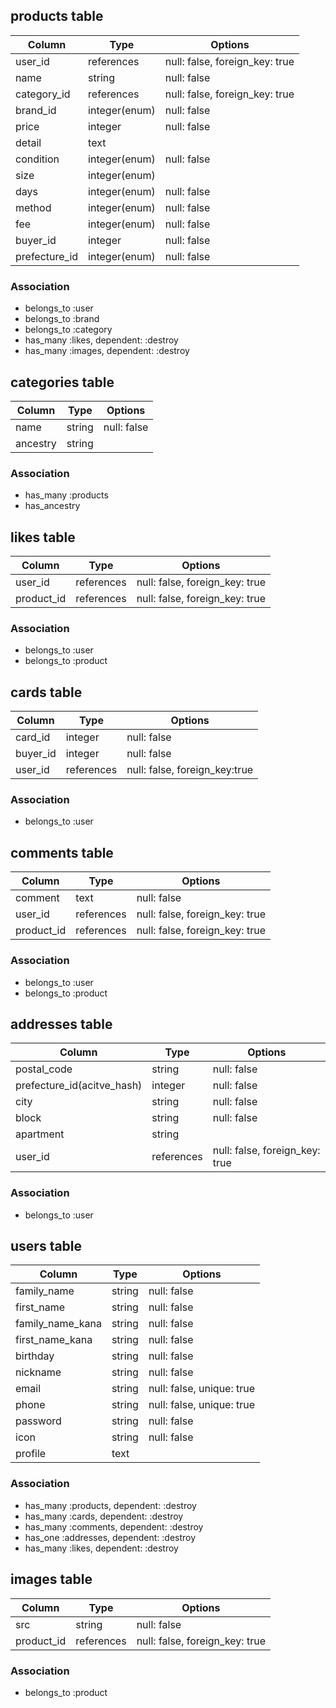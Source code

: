 ## products table

|Column|Type|Options|
|------|----|-------|
|user_id|references|null: false, foreign_key: true|
|name|string|null: false|
|category_id|references|null: false, foreign_key: true|
|brand_id|integer(enum)|null: false|
|price|integer|null: false|
|detail|text||
|condition|integer(enum)|null: false|
|size|integer(enum)||
|days|integer(enum)|null: false|
|method|integer(enum)|null: false|
|fee|integer(enum)|null: false|
|buyer_id|integer|null: false|
|prefecture_id|integer(enum)|null: false|


### Association
- belongs_to :user
- belongs_to :brand
- belongs_to :category
- has_many :likes, dependent: :destroy
- has_many :images, dependent: :destroy


## categories table

|Column|Type|Options|
|------|----|-------|
|name|string|null: false|
|ancestry|string||


### Association
- has_many :products
- has_ancestry


## likes table

|Column|Type|Options|
|------|----|-------|
|user_id|references|null: false, foreign_key: true|
|product_id|references|null: false, foreign_key: true|

### Association
- belongs_to :user
- belongs_to :product


## cards table

|Column|Type|Options|
|------|----|-------|
|card_id|integer|null: false|
|buyer_id|integer|null: false|
|user_id|references|null: false, foreign_key:true|

### Association
- belongs_to :user


## comments table

|Column|Type|Options|
|------|----|-------|
|comment|text|null: false|
|user_id|references|null: false, foreign_key: true|
|product_id|references|null: false, foreign_key: true|

### Association
- belongs_to :user
- belongs_to :product


## addresses table

|Column|Type|Options|
|------|----|-------|
|postal_code|string|null: false|
|prefecture_id(acitve_hash)|integer|null: false|
|city|string|null: false|
|block|string|null: false|
|apartment|string||
|user_id|references|null: false, foreign_key: true|

### Association
- belongs_to :user


## users table
|Column|Type|Options|
|------|----|-------|
|family_name|string|null: false|
|first_name|string|null: false|
|family_name_kana|string|null: false|
|first_name_kana|string|null: false|
|birthday|string|null: false|
|nickname|string|null: false|
|email|string|null: false, unique: true|
|phone|string|null: false, unique: true|
|password|string|null: false|
|icon|string|null: false|
|profile|text||

### Association
- has_many :products, dependent: :destroy
- has_many :cards, dependent: :destroy
- has_many :comments, dependent: :destroy
- has_one :addresses, dependent: :destroy
- has_many :likes, dependent: :destroy

## images table
|Column|Type|Options|
|------|----|-------|
|src|string|null: false|
|product_id|references|null: false, foreign_key: true|

### Association
- belongs_to :product
